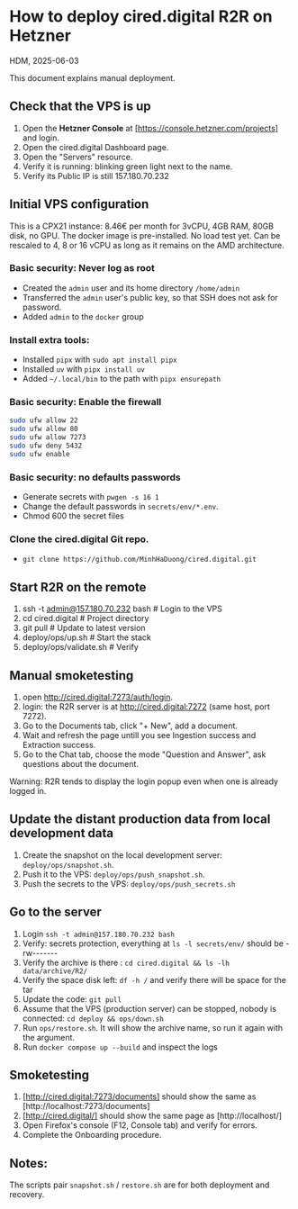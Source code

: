# How to deploy cired.digital R2R on Hetzner

HDM, 2025-06-03

This document explains manual deployment.

## Check that the VPS is up

1. Open the **Hetzner Console** at [https://console.hetzner.com/projects] and login.
2. Open the cired.digital Dashboard page.
3. Open the "Servers" resource.
4. Verify it is running: blinking green light next to the name.
5. Verify its Public IP is still 157.180.70.232

## Initial VPS configuration

This is a CPX21 instance: 8.46€ per month for 3vCPU, 4GB RAM, 80GB disk, no GPU.
The docker image is pre-installed.
No load test yet.
Can be rescaled to 4, 8 or 16 vCPU as long as it remains on the AMD architecture.


### Basic security: Never log as root

- Created the `admin` user and its home directory `/home/admin`
- Transferred the `admin` user's public key, so that SSH does not ask for password.
- Added `admin` to the `docker` group

### Install extra tools:

- Installed `pipx` with `sudo apt install pipx`
- Installed `uv` with `pipx install uv`
- Added `~/.local/bin` to the path with `pipx ensurepath`

### Basic security: Enable the firewall

```bash
sudo ufw allow 22
sudo ufw allow 80
sudo ufw allow 7273
sudo ufw deny 5432
sudo ufw enable
```

### Basic security: no defaults passwords

- Generate secrets with `pwgen -s 16 1`
- Change the default passwords in `secrets/env/*.env`.
- Chmod 600 the secret files


### Clone the cired.digital Git repo.
- `git clone https://github.com/MinhHaDuong/cired.digital.git`


## Start R2R on the remote

1. ssh -t admin@157.180.70.232 bash     # Login to the VPS
2. cd cired.digital                     # Project directory
3. git pull                             # Update to latest version
4. deploy/ops/up.sh                     # Start the stack
5. deploy/ops/validate.sh               # Verify

## Manual smoketesting

1. open http://cired.digital:7273/auth/login.
2. login: the R2R server is at http://cired.digital:7272 (same host, port 7272).
3. Go to the Documents tab, click "+ New", add a document.
4. Wait and refresh the page untill you see Ingestion success and Extraction success.
5. Go to the Chat tab, choose the mode "Question and Answer", ask questions about the document.

Warning: R2R tends to display the login popup even when one is already logged in.

## Update the distant production data from local development data

1. Create the snapshot on the local development server: `deploy/ops/snapshot.sh`.
2. Push it to the VPS: `deploy/ops/push_snapshot.sh`.
3. Push the secrets to the VPS: `deploy/ops/push_secrets.sh`

## Go to the server
1. Login `ssh -t admin@157.180.70.232 bash`
2. Verify: secrets protection, everything at `ls -l secrets/env/` should be -rw-------
3. Verify the archive is there : `cd cired.digital && ls -lh data/archive/R2/`
4. Verify the space disk left: `df -h /` and verify there will be space for the tar
5. Update the code: `git pull`
6. Assume that the VPS (production server) can be stopped, nobody is connected: `cd deploy && ops/down.sh`
7. Run `ops/restore.sh`. It will show the archive name, so run it again with the argument.
8. Run `docker compose up --build` and inspect the logs

## Smoketesting
1. [http://cired.digital:7273/documents] should show the same as [http://localhost:7273/documents]
2. [http://cired.digital/] should show the same page as [http://localhost/]
3. Open Firefox's console (F12, Console tab) and verify for errors.
4. Complete the Onboarding procedure.

## Notes:

The scripts pair `snapshot.sh` / `restore.sh` are for both deployment and recovery.
